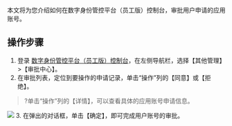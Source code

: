 
本文将为您介绍如何在数字身份管控平台（员工版）控制台，审批用户申请的应用账号。

## 操作步骤
1. 登录 [数字身份管控平台（员工版）控制台]()，在左侧导航栏，选择【其他管理】>【审批中心】。
2. 在审批列表，定位到要操作的申请记录，单击“操作”列的【同意】或【拒绝】。
>?单击“操作”列的【详情】，可以查看具体的应用账号申请信息。
>
![](https://main.qcloudimg.com/raw/6f4cb865da2f958a9722a6cc6ba95b10.png) 
3. 在弹出的对话框，单击【确定】，即可完成用户账号的审批。

